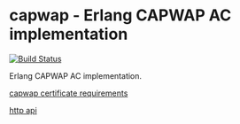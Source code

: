 capwap - Erlang CAPWAP AC implementation
========================================
[![Build Status](https://travis-ci.org/travelping/capwap.svg?branch=master)](https://travis-ci.org/travelping/capwap)

Erlang CAPWAP AC implementation.

[capwap certificate requirements](docs/certificates.md)

[http api](docs/http_api.md)
